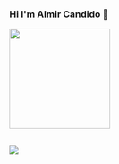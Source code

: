 ### Hi I'm Almir Candido 👋

<div>
  <a href="https://github.com/acandid">
  <img height="180em" src="https://github-readme-stats.vercel.app/api?username=acandid&show_icons=true&theme=dracula&include_all_commits=true&count_private=true"/>
</div>

##
 
<div> 
  <a href="https://www.linkedin.com/in/almircandido/" target="_blank"><img src="https://img.shields.io/badge/-LinkedIn-%230077B5?style=for-the-badge&logo=linkedin&logoColor=white" target="_blank"></a> 
  
</div>
